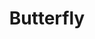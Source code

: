 ---
title: Butterfly
description: Creates a pulsing effect reminiscent of the flapping wings of a butterfly.
aliases: [/vixen-3-documentation/sequencer/effects/pixel-lighting-effects/butterfly/]
---